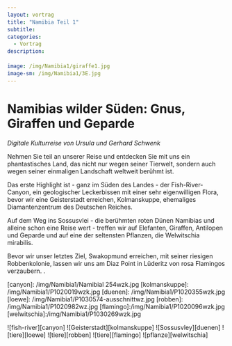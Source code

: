 ```yaml
---
layout: vortrag
title: "Namibia Teil 1"
subtitle: 
categories:
  - Vortrag
description: 

image: /img/Namibia1/giraffe1.jpg
image-sm: /img/Namibia1/3E.jpg
---
```


Namibias wilder Süden: Gnus, Giraffen und Geparde
=================================================

*Digitale Kulturreise von Ursula und Gerhard Schwenk*

Nehmen Sie teil an unserer Reise und entdecken Sie mit uns ein phantastisches Land, das nicht nur wegen seiner Tierwelt, sondern auch wegen seiner einmaligen Landschaft weltweit berühmt ist. 

Das erste Highlight ist - ganz im Süden des Landes - der Fish-River-Canyon, ein geologischer Leckerbissen mit einer sehr eigenwilligen Flora, bevor wir eine Geisterstadt erreichen,  Kolmanskuppe, ehemaliges  Diamantenzentrum des Deutschen Reiches. 

Auf dem Weg ins Sossusvlei - die berühmten roten Dünen Namibias und alleine schon eine Reise wert - treffen wir auf Elefanten, Giraffen, Antilopen und Geparde und auf eine der seltensten Pflanzen, die Welwitschia mirabilis. 

Bevor wir unser letztes Ziel, Swakopmund erreichen, mit seiner riesigen  Robbenkolonie, lassen wir uns am Diaz Point in Lüderitz  von rosa Flamingos verzaubern. .



[canyon]: /img/Namibia1/Namibial 254wzk.jpg
[kolmanskuppe]: /img/Namibia1/P1020019wzk.jpg
[duenen]: /img/Namibia1/P1020355wzk.jpg
[loewe]: /img/Namibia1/P1030574-ausschnittwz.jpg
[robben]: /img/Namibia1/P1020982wz.jpg
[flamingo]:/img/Namibia1/P1020096wzk.jpg
[welwitschia]:/img/Namibia1/P1030269wzk.jpg


![fish-river][canyon]
![Geisterstadt][kolmanskuppe]
![Sossusvley][duenen]
![tiere][loewe]
![tiere][robben]
![tiere][flamingo]
![pflanze][welwitschia]